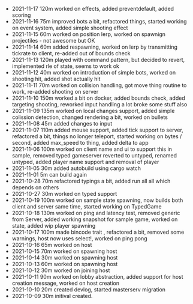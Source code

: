 - 2021-11-17    120m worked on effects, added preventdefault, added scoring
- 2021-11-16    75m improved bots a bit,  refactored things, started working on event system, added simple shooting effect
- 2021-11-15    60m worked on position lerp, worked on spawnign projectiles - not awesome but OK
- 2021-11-14    60m added respawning, worked on lerp by transmitting tickrate to client, re-added out of bounds check
- 2021-11-13    120m played with command pattern, but decided to revert, implemented rle of state, seems to work ok
- 2021-11-12    40m worked on introduction of simple bots, worked on shooting hit, added shot actually hit
- 2021-11-11    70m worked on collision handling, got move thing routine to work, re-added shooting on server
- 2021-11-10    150m worked a bit on docker, added bounds check, added targeting shooting, reworked input handling a lot broke some stuff also
- 2021-11-09    135m worked on local changes support, added simple colission detection, changed rendering a bit, worked on bullets
- 2021-11-08    45m added changes to input
- 2021-11-07    110m added mouse support, added tick support to server, refactored a bit, things no longer teleport, started working on bytes / second, added max_speed to thing, added delta to app
- 2021-11-06    100m worked on client name and ui to support this in sample, removed typed gameserver reverted to untyped, renamed untyped, added player name support and removal of player
- 2021-11-05    30m added autobuild using cargo watch
- 2021-11-01    5m can build again    
- 2021-10-28    70m refactored typings a bit, added run all all which depends on others
- 2021-10-27    30m worked on typed support    
- 2021-10-19    100m worked on sample state spawning, now builds both client and server same time, started working on TypedGame
- 2021-10-18    130m worked on ping and latency test, removed generic from Server, added working snapshot for sample game, worked on state, added wip player spawning
- 2021-10-17    100m made bincode trait , refactored a bit, removed some warnings, host now uses select!, worked on ping pong
- 2021-10-16    65m worked on host
- 2021-10-15    70m worked on spawning host
- 2021-10-14    30m worked on spawning host
- 2021-10-13    60m worked on spawning host
- 2021-10-12    30m worked on joining host
- 2021-10-11    90m worked on lobby abstraction, added support for host creation message, worked on host creation
- 2021-10-10    20m created devlog, started masterserv migration
- 2021-10-09    30m initival created. 


